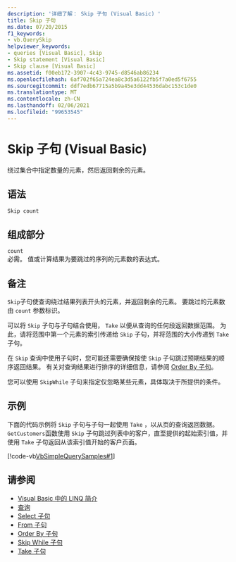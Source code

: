 ```yaml
---
description: '详细了解： Skip 子句 (Visual Basic) '
title: Skip 子句
ms.date: 07/20/2015
f1_keywords:
- vb.QuerySkip
helpviewer_keywords:
- queries [Visual Basic], Skip
- Skip statement [Visual Basic]
- Skip clause [Visual Basic]
ms.assetid: f00eb172-3907-4c43-9745-d8546ab86234
ms.openlocfilehash: 6af702f65a724ea8c3d5a6122fb5f7a0ed5f6755
ms.sourcegitcommit: ddf7edb67715a5b9a45e3dd44536dabc153c1de0
ms.translationtype: MT
ms.contentlocale: zh-CN
ms.lasthandoff: 02/06/2021
ms.locfileid: "99653545"
---
```

# <a name="skip-clause-visual-basic"></a>Skip 子句 (Visual Basic)

绕过集合中指定数量的元素，然后返回剩余的元素。  
  
## <a name="syntax"></a>语法  
  
```vb  
Skip count  
```  
  
## <a name="parts"></a>组成部分  

 `count`  
 必需。 值或计算结果为要跳过的序列的元素数的表达式。  
  
## <a name="remarks"></a>备注  

 `Skip`子句使查询绕过结果列表开头的元素，并返回剩余的元素。 要跳过的元素数由 `count` 参数标识。  
  
 可以将 `Skip` 子句与子句结合使用， `Take` 以便从查询的任何段返回数据范围。 为此，请将范围中第一个元素的索引传递给 `Skip` 子句，并将范围的大小传递到 `Take` 子句。  
  
 在 `Skip` 查询中使用子句时，您可能还需要确保按使 `Skip` 子句跳过预期结果的顺序返回结果。 有关对查询结果进行排序的详细信息，请参阅 [Order By 子句](order-by-clause.md)。  
  
 您可以使用 `SkipWhile` 子句来指定仅忽略某些元素，具体取决于所提供的条件。  
  
## <a name="example"></a>示例  

 下面的代码示例将 `Skip` 子句与子句一起使用 `Take` ，以从页的查询返回数据。 `GetCustomers`函数使用 `Skip` 子句跳过列表中的客户，直至提供的起始索引值，并使用 `Take` 子句返回从该索引值开始的客户页面。  
  
 [!code-vb[VbSimpleQuerySamples#1](~/samples/snippets/visualbasic/VS_Snippets_VBCSharp/VbSimpleQuerySamples/VB/QuerySamples1.vb#1)]  
  
## <a name="see-also"></a>请参阅

- [Visual Basic 中的 LINQ 简介](../../programming-guide/language-features/linq/introduction-to-linq.md)
- [查询](index.md)
- [Select 子句](select-clause.md)
- [From 子句](from-clause.md)
- [Order By 子句](order-by-clause.md)
- [Skip While 子句](skip-while-clause.md)
- [Take 子句](take-clause.md)

